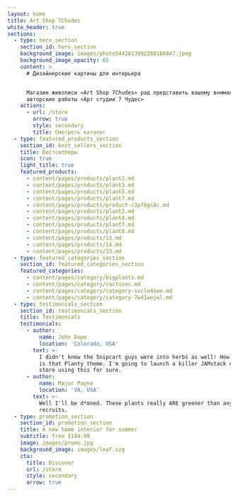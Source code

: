 ```yaml
---
layout: home
title: Art Shop 7Chudes
white_header: true
sections:
  - type: hero_section
    section_id: hero_section
    background_image: images/photo5442813992260186847.jpeg
    background_image_opacity: 65
    content: >
      # Дизайнерские картины для интерьера


      Магазин живописи «Art Shop 7Chudes» рад представить вашему вниманию
      авторские работы «Арт студии 7 Чудес»
    actions:
      - url: /store
        arrow: true
        style: secondary
        title: Смотреть каталог
  - type: featured_products_section
    section_id: best_sellers_section
    title: Бестселлеры
    icon: true
    light_title: true
    featured_products:
      - content/pages/products/plant1.md
      - content/pages/products/plant3.md
      - content/pages/products/plant5.md
      - content/pages/products/plant7.md
      - content/pages/products/product-c3pf8gs8c.md
      - content/pages/products/plant2.md
      - content/pages/products/plant4.md
      - content/pages/products/plant7.md
      - content/pages/products/plant8.md
      - content/pages/products/13.md
      - content/pages/products/14.md
      - content/pages/products/23.md
  - type: featured_categories_section
    section_id: featured_categories_section
    featured_categories:
      - content/pages/category/bigplants.md
      - content/pages/category/cactuses.md
      - content/pages/category/category-sxcle4swo.md
      - content/pages/category/category-7w41wejwl.md
  - type: testimonials_section
    section_id: testimonials_section
    title: Testimonials
    testimonials:
      - author:
          name: John Dope
          location: 'Colorado, USA'
        text: >-
          I didn't know the Snipcart guys were into herbs as well! How beautiful
          is that Planty theme. I'm going to launch a killer JAMstack e-commerce
          store using this for sure.
      - author:
          name: Major Payne
          location: 'VA, USA'
        text: >-
          Well I'll be d*mned. These plants really ARE greener than any of my
          recruits.
  - type: promotion_section
    section_id: promotion_section
    title: A new home interior for summer
    subtitle: from $149.99
    image: images/promo.jpg
    background_image: images/leaf.svg
    cta:
      title: Discover
      url: /store
      style: secondary
      arrow: true
---
```

